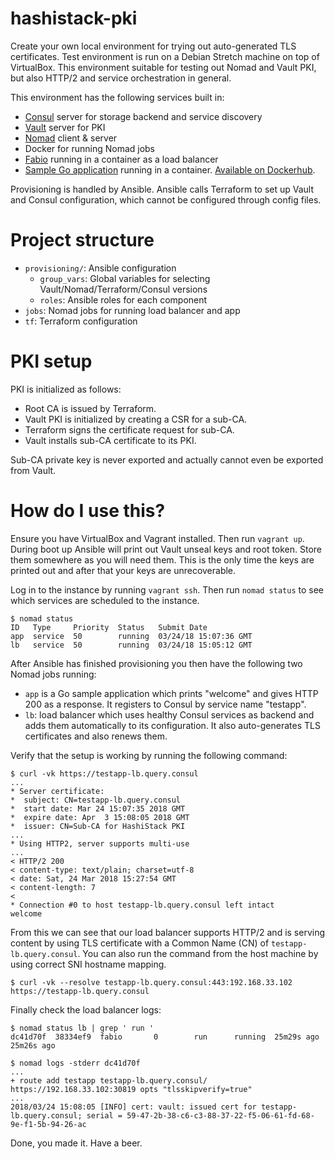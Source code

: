 # hashistack-pki

Create your own local environment for trying out auto-generated TLS certificates.
Test environment is run on a Debian Stretch machine on top of VirtualBox. This environment
suitable for testing out Nomad and Vault PKI, but also HTTP/2 and service orchestration
in general.

This environment has the following services built in:

- [Consul](https://www.consul.io/) server for storage backend and service discovery
- [Vault](https://www.vaultproject.io/) server for PKI
- [Nomad](https://www.nomadproject.io/) client & server
- Docker for running Nomad jobs
- [Fabio](https://github.com/fabiolb/fabio) running in a container as a load balancer
- [Sample Go application](https://github.com/vtorhonen/go-vault-pki/tree/master/examples/demo-app) running in a container. [Available on Dockerhub](https://hub.docker.com/r/vtorhonen/vault-pki-demo-app/).

Provisioning is handled by Ansible. Ansible calls Terraform to set up Vault and Consul
configuration, which cannot be configured through config files.

# Project structure

- `provisioning/`: Ansible configuration
    - `group_vars`: Global variables for selecting Vault/Nomad/Terraform/Consul versions
    - `roles`: Ansible roles for each component
- `jobs`: Nomad jobs for running load balancer and app
- `tf`: Terraform configuration


# PKI setup

PKI is initialized as follows:

- Root CA is issued by Terraform.
- Vault PKI is initialized by creating a CSR for a sub-CA.
- Terraform signs the certificate request for sub-CA.
- Vault installs sub-CA certificate to its PKI.

Sub-CA private key is never exported and actually cannot even be exported from Vault.

# How do I use this?

Ensure you have VirtualBox and Vagrant installed. Then run `vagrant up`. During boot up
Ansible will print out Vault unseal keys and root token. Store them somewhere as you
will need them. This is the only time the keys are printed out and after that your
keys are unrecoverable.

Log in to the instance by running `vagrant ssh`. Then run `nomad status` to see which
services are scheduled to the instance.

```
$ nomad status
ID   Type     Priority  Status   Submit Date
app  service  50        running  03/24/18 15:07:36 GMT
lb   service  50        running  03/24/18 15:05:12 GMT
```

After Ansible has finished provisioning you then have the following two Nomad jobs running:

- `app` is a Go sample application which prints "welcome" and gives HTTP 200 as a response. It registers to Consul by service name "testapp".
- `lb`: load balancer which uses healthy Consul services as backend and adds them automatically to its configuration. It also auto-generates TLS certificates and also renews them.

Verify that the setup is working by running the following command:

```
$ curl -vk https://testapp-lb.query.consul
...
* Server certificate:
*  subject: CN=testapp-lb.query.consul
*  start date: Mar 24 15:07:35 2018 GMT
*  expire date: Apr  3 15:08:05 2018 GMT
*  issuer: CN=Sub-CA for HashiStack PKI
...
* Using HTTP2, server supports multi-use
...
< HTTP/2 200
< content-type: text/plain; charset=utf-8
< date: Sat, 24 Mar 2018 15:27:54 GMT
< content-length: 7
<
* Connection #0 to host testapp-lb.query.consul left intact
welcome
```

From this we can see that our load balancer supports HTTP/2 and is serving
content by using TLS certificate with a Common Name (CN) of `testapp-lb.query.consul`.
You can also run the command from the host machine by using correct SNI hostname mapping.

```
$ curl -vk --resolve testapp-lb.query.consul:443:192.168.33.102 https://testapp-lb.query.consul
```

Finally check the load balancer logs:

```
$ nomad status lb | grep ' run '
dc41d70f  38334ef9  fabio       0        run      running  25m29s ago  25m26s ago

$ nomad logs -stderr dc41d70f
...
+ route add testapp testapp-lb.query.consul/ https://192.168.33.102:30819 opts "tlsskipverify=true"
...
2018/03/24 15:08:05 [INFO] cert: vault: issued cert for testapp-lb.query.consul; serial = 59-47-2b-38-c6-c3-88-37-22-f5-06-61-fd-68-9e-f1-5b-94-26-ac
```

Done, you made it. Have a beer.
